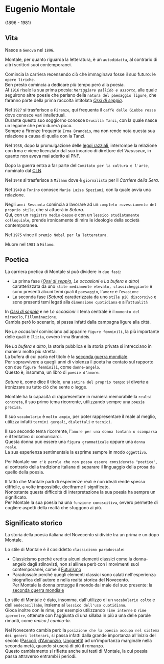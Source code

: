 # Eugenio Montale
(1896 - 1981)

## Vita

Nasce a `Genova` nel `1896`.

Montale, per quanto riguarda la letteratura, è un `autodidatta`, al contrario di altri scrittori suoi contemporanei.

Comincia la carriera recensendo ciò che immaginava fosse il suo futuro: le `opere liriche`.\
Ben presto comincia a dedicare più tempo però alla poesia.\
Al `1916` risale la sua prima poesia: *`Meriggiare pallido e assorto`*, alla quale seguirono altre poesie che parlano della `natura del paesaggio ligure`, che faranno parte della prima raccolta intitolata [*Ossi di seppia*][ossi-di-seppia].

Nel `1927` si trasferisce a `Firenze`, qui frequenta il `caffè delle Giubbe rosse` dove conosce vari intellettuali.\
Durante questo suo soggiorno conosce `Drusilla Tanzi`, con la quale nasce un legame che però durerà poco.\
Sempre a Firenze frequenta `Irma Brandeis`, ma non rende nota questa sua relazione a causa di quella con la Tanzi.

Nel `1938`, dopo la promulgazione delle [leggi razziali][leggi-razziali], interrompe la relazione con Irma e viene licenziato dal suo incarico di direttore del *Vieusseux*, in quanto non aveva mai aderito al PNF.

Dopo la guerra entra a far parte del `Comitato per la cultura e l'arte`, nominato dal [CLN][resistenza-in-italia].

Nel `1948` si trasferisce a `Milano` dove è `giornalista` per il *Corriere della Sera*.

Nel `1949` a `Torino` conosce `Maria Luisa Speziani`, con la quale avvia una relazione.

Negli `anni Sessanta` comincia a lavorare ad un `completo rovesciamento del proprio stile`, che si attuerà in *Satura*.\
Qui, con un `registro medio-basso` e con un `lessico studiatamente colloquiale`, prende ironicamente di mira le ideologie della società contemporanea.

Nel `1975` vince il `premio Nobel per la letteratura`.

Muore nel `1981` a `Milano`.

## Poetica

La carriera poetica di Montale si può dividere in `due fasi`:
- La prima fase ([*Ossi di seppia*][ossi-di-seppia], *Le occasioni* e *La bufera e altro*) caratterizzata da uno `stile mediamente elevato, classicheggiante` e sono presenti alcuni temi quali il `paesaggio`, l'`amore` e l'`evasione`
- La seconda fase (*Satura*) caratterizzata da uno `stile più discorsivo` e sono presenti temi legati alla `dimensione quotidiana` e all'`attualità`

In [*Ossi di seppia*][ossi-di-seppia] e ne *Le occasioni* il tema centrale è il `momento del miracolo`, l'`illuminazione`.\
Cambia però lo scenario, si passa infatti dalla campagna ligure alla città.

Ne *Le occasioni* cominciano ad apparire `figure femminili`, la più importante delle quali è `Clizia`, ovvero Irma Brandeis.

Ne *La bufera e altro*, la storia pubblica e la storia privata si intrecciano in maniera molto più stretta.\
La bufera di cui parla nel titolo è la [seconda guerra mondiale][seconda-guerra-mondiale].\
Per sopravvivere a quegli anni di violenza il poeta ha contato sul rapporto con due `figure femminili`, come `donne-angelo`.\
Questo è, insomma, un libro di `poesie d'amore`.

*Satura* è, come dice il titolo, una `satira del proprio tempo`: si diverte a ironizzare su tutto ciò che sente o legge.

Montale ha la capacità di rappresentare in maniera memorabile la `realtà concreta`, il suo primo tema ricorrente, utilizzando sempre una `poesia precisa`.

Il suo `vocabolario` è `molto ampio`, per poter rappresentare il reale al meglio, utilizza infatti `termini gergali`, `dialettali` e `tecnici`.

Il suo secondo tema ricorrente, l'`amore per una donna lontana o scomparsa` e il tentativo di comunicarci.\
Questa donna può essere una `figura grammaticale` oppure una `donna reale`.\
La sua esperienza sentimentale la esprime sempre in modo `oggettivo`.

Per Montale `non c'è parola che non possa essere considerata "poetica"`, al contrario della tradizione italiana di separare il linguaggio della prosa da quello della poesia.

Il fatto che Montale parli di esperienze reali e non ideali rende spesso difficile, a volte impossibile, decifrarne il significato.\
Nonostante questa difficoltà di interpretazione la sua poesia ha sempre un significato.\
Per Montale la sua poesia ha una `funzione conoscitiva`, ovvero permette di cogliere aspetti della realtà che sfuggono ai più.

## Significato storico

La storia della poesia italiana del Novecento si divide tra un prima e un dopo Montale.

Lo stile di Montale è il cosiddetto `classicismo paradossale`:
- Classicismo perché eredita alcuni elementi classici come la donna-angelo dagli stilnovisti, non si allinea però con i movimenti suoi contemporanei, come il [Futurismo][futurismo]
- Paradossale perché quegli elementi classici sono calati nell'esperienza biografica dell'autore e nella realtà storica del Novecento.\
  Per Montale la donna protegge il mondo dal male del suo presente: la [seconda guerra mondiale][seconda-guerra-mondiale]

Lo stile di Montale è dato, insomma, dall'utilizzo di un `vocabolario colto` e dell'`endecasillabo`, insieme al `lessico dell'uso quotidiano`.\
Gioca inoltre con le rime, per esempio utilizzando `rime interne` o `rime ipermetre`, ottenute con l'aggiunta di una sillaba in più a una delle parole rimanti, come *amico* / *canico-la*.

Nel Novecento cambia però la `posizione che la poesia occupa nel sistema dei generi letterari`, si passa infatti dalla grande importanza all'inizio del secolo ([Pascoli][giovanni-pascoli], [d'Annunzio][gabriele-d-annunzio], [Ungaretti][giuseppe-ungaretti]) ad un'importanza marginale nella seconda metà, quando si userà di più il romanzo.\
Questo cambiamento si riflette anche sui testi di Montale, la cui poesia passa attraverso entrambi i periodi.

[ossi-di-seppia]: #ossi-di-seppia

[futurismo]: Futurismo.md
[gabriele-d-annunzio]: Gabriele-D-Annunzio.md
[giovanni-pascoli]: Giovanni-Pascoli.md
[giuseppe-ungaretti]: Giuseppe-Ungaretti.md

[leggi-razziali]: https://github.com/alex-sandri/riassunti-storia/blob/main/L-Italia-tra-le-due-guerre-il-fascismo.md#fn-4
[resistenza-in-italia]: https://github.com/alex-sandri/riassunti-storia/blob/main/La-seconda-guerra-mondiale.md#la-guerra-e-la-resistenza-in-italia-dal-1943-al-1945
[seconda-guerra-mondiale]: https://github.com/alex-sandri/riassunti-storia/blob/main/La-seconda-guerra-mondiale.md
